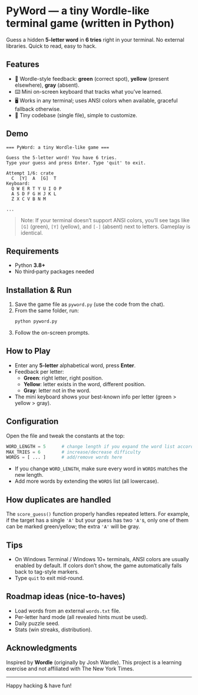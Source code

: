 # PyWord — a tiny Wordle-like terminal game (written in Python)

Guess a hidden **5-letter word** in **6 tries** right in your terminal. No external libraries. Quick to read, easy to hack.

## Features
- 🎯 Wordle-style feedback: **green** (correct spot), **yellow** (present elsewhere), **gray** (absent).
- ⌨️ Mini on-screen keyboard that tracks what you’ve learned.
- 🖥️ Works in any terminal; uses ANSI colors when available, graceful fallback otherwise.
- 🔧 Tiny codebase (single file), simple to customize.

## Demo
```
=== PyWord: a tiny Wordle-like game ===

Guess the 5-letter word! You have 6 tries.
Type your guess and press Enter. Type 'quit' to exit.

Attempt 1/6: crate
  C  [Y]  A  [G]  T
Keyboard:
  Q W E R T Y U I O P
  A S D F G H J K L
  Z X C V B N M

...
```

> Note: If your terminal doesn’t support ANSI colors, you’ll see tags like `[G]` (green), `[Y]` (yellow), and `[-]` (absent) next to letters. Gameplay is identical.

## Requirements
- Python **3.8+**
- No third‑party packages needed

## Installation & Run
1. Save the game file as `pyword.py` (use the code from the chat).
2. From the same folder, run:
   ```bash
   python pyword.py
   ```
3. Follow the on-screen prompts.

## How to Play
- Enter any **5-letter** alphabetical word, press **Enter**.
- Feedback per letter:
  - **Green**: right letter, right position.
  - **Yellow**: letter exists in the word, different position.
  - **Gray**: letter not in the word.
- The mini keyboard shows your best-known info per letter (green > yellow > gray).

## Configuration
Open the file and tweak the constants at the top:
```python
WORD_LENGTH = 5      # change length if you expand the word list accordingly
MAX_TRIES = 6        # increase/decrease difficulty
WORDS = [ ... ]      # add/remove words here
```
- If you change `WORD_LENGTH`, make sure every word in `WORDS` matches the new length.
- Add more words by extending the `WORDS` list (all lowercase).

## How duplicates are handled
The `score_guess()` function properly handles repeated letters. For example, if the target has a single `'A'` but your guess has two `'A'`s, only one of them can be marked green/yellow; the extra `'A'` will be gray.

## Tips
- On Windows Terminal / Windows 10+ terminals, ANSI colors are usually enabled by default. If colors don’t show, the game automatically falls back to tag-style markers.
- Type `quit` to exit mid-round.

## Roadmap ideas (nice-to-haves)
- Load words from an external `words.txt` file.
- Per-letter hard mode (all revealed hints must be used).
- Daily puzzle seed.
- Stats (win streaks, distribution).

## Acknowledgments
Inspired by **Wordle** (originally by Josh Wardle). This project is a learning exercise and not affiliated with The New York Times.

---

Happy hacking & have fun!
